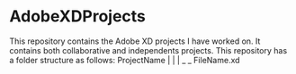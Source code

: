 # AdobeXDProjects
This repository contains the Adobe XD projects I have worked on. It contains both collaborative and independents projects. 
This repository has a folder structure as follows:
ProjectName
     |
     | 
     |   _   _   FileName.xd
